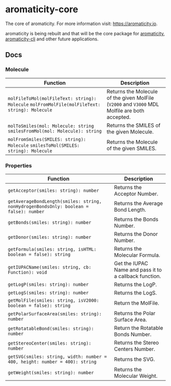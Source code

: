# aromaticity-core

The core of aromaticity. For more information visit: <a href="https://aromaticity.io">https://aromaticity.io</a>.

aromaticity is being rebuilt and that will be the core package for <a href="https://aromaticity.io">aromaticity</a>, <a href="https://aromaticity.io/cli">aromaticity-cli</a> and other future applications.

## Docs

### Molecule

|Function|Description|
|---|---|
|`molFileToMol(molFileText: string): Molecule` `molFromMolFile(molFileText: string): Molecule`|Returns the Molecule of the given MolFile (`V2000` and `V3000` MDL Molfile are both accepted.|
|`molToSmiles(mol: Molecule: string` `smilesFromMol(mol: Molecule): string`|Returns the SMILES of the given Molecule.|
|`molFromSmiles(SMILES: string): Molecule` `smilesToMol(SMILES: string): Molecule`|Returns the Molecule of the given SMILES.|

### Properties

|Function|Description|
|---|---|
|`getAcceptor(smiles: string): number`|Returns the Acceptor Number.|
|`getAverageBondLength(smiles: string, nonHydrogenBondsOnly: boolean = false): number`|Returns the Average Bond Length.|
|`getBonds(smiles: string): number`|Returns the Bonds Number.|
|`getDonor(smiles: string): number`|Returns the Donor Number.|
|`getFormula(smiles: string, isHTML: boolean = false): string`|Returns the Molecular Formula.|
|`getIUPACName(smiles: string, cb: Function): void`|Get the IUPAC Name and pass it to a callback function.|
|`getLogP(smiles: string): number`|Returns the LogP.|
|`getLogS(smiles: string): number`|Returns the LogS.|
|`getMolFile(smiles: string, isV2000: boolean = false): string`|Return the MolFile.|
|`getPolarSurfaceArea(smiles: string): number`|Returns the Polar Surface Area.|
|`getRotatableBond(smiles: string): number`|Return the Rotatable Bonds Number.|
|`getStereoCenter(smiles: string): number`|Returns the Stereo Centers Number.|
|`getSVG(smiles: string, width: number = 400, height: number = 400): string`|Returns the SVG.|
|`getWeight(smiles: string): number`|Returns the Molecular Weight.|